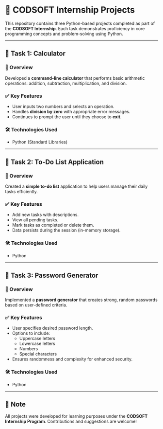 # 💼 CODSOFT Internship Projects

This repository contains three Python-based projects completed as part of the **CODSOFT Internship**. Each task demonstrates proficiency in core programming concepts and problem-solving using Python.

---

## 🔢 Task 1: Calculator

### 📄 Overview
Developed a **command-line calculator** that performs basic arithmetic operations: addition, subtraction, multiplication, and division.

### ✅ Key Features
- User inputs two numbers and selects an operation.
- Handles **division by zero** with appropriate error messages.
- Continues to prompt the user until they choose to **exit**.

### 🛠️ Technologies Used
- Python (Standard Libraries)

---

## 📝 Task 2: To-Do List Application

### 📄 Overview
Created a **simple to-do list** application to help users manage their daily tasks efficiently.

### ✅ Key Features
- Add new tasks with descriptions.
- View all pending tasks.
- Mark tasks as completed or delete them.
- Data persists during the session (in-memory storage).

### 🛠️ Technologies Used
- Python

---

## 🔐 Task 3: Password Generator

### 📄 Overview
Implemented a **password generator** that creates strong, random passwords based on user-defined criteria.

### ✅ Key Features
- User specifies desired password length.
- Options to include:
  - Uppercase letters
  - Lowercase letters
  - Numbers
  - Special characters
- Ensures randomness and complexity for enhanced security.

### 🛠️ Technologies Used
- Python

---

## 📌 Note
All projects were developed for learning purposes under the **CODSOFT Internship Program**. Contributions and suggestions are welcome!
